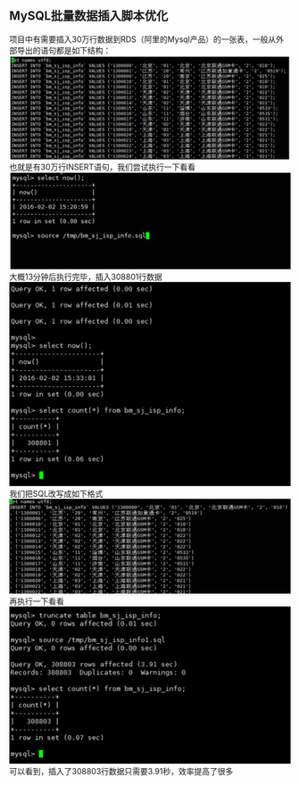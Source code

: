## MySQL批量数据插入脚本优化

项目中有需要插入30万行数据到RDS（阿里的Mysql产品）的一张表，一般从外部导出的语句都是如下结构：
 ![image](image/原始批量插入.png)  
也就是有30万行INSERT语句，我们尝试执行一下看看
![image](image/开始执行原始批量.png)
大概13分钟后执行完毕，插入308801行数据
![image](image/原始批量插入结果.png)
我们把SQL改写成如下格式
![image](image/改进批量插入.png)
再执行一下看看
![image](image/改进批量插入结果.png)
可以看到，插入了308803行数据只需要3.91秒，效率提高了很多
